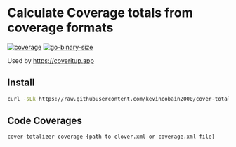 # Calculate Coverage totals from coverage formats

[![coverage](https://coveritup.app/embed?org=kevincobain2000&repo=cover-totalizer&branch=master&type=coverage)](https://coveritup.app/kevincobain2000/cover-totalizer)
[![go-binary-size](https://coveritup.app/embed?org=kevincobain2000&repo=cover-totalizer&branch=master&type=go-binary-size)](https://coveritup.app/kevincobain2000/cover-totalizer)


Used by https://coveritup.app

## Install

```sh
curl -sLk https://raw.githubusercontent.com/kevincobain2000/cover-totalizer/master/install.sh | sh
```

## Code Coverages

```sh
cover-totalizer coverage {path to clover.xml or coverage.xml file}
```